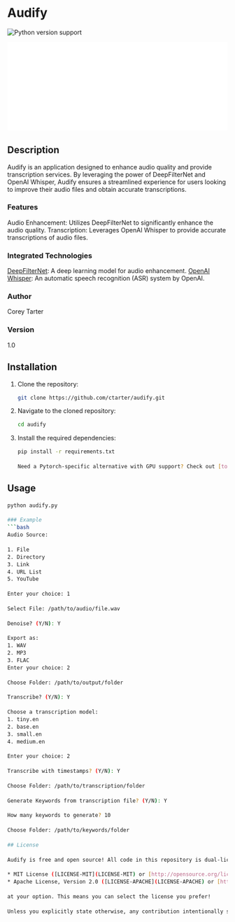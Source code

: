 # Audify
![Python version support](https://img.shields.io/pypi/pyversions/audiomentations)

![audify](/assets/audify.svg)

## Description
Audify is an application designed to enhance audio quality and provide transcription services. By leveraging the power of DeepFilterNet and OpenAI Whisper, Audify ensures a streamlined experience for users looking to improve their audio files and obtain accurate transcriptions.

### Features
Audio Enhancement: Utilizes DeepFilterNet to significantly enhance the audio quality.
Transcription: Leverages OpenAI Whisper to provide accurate transcriptions of audio files.

### Integrated Technologies
[DeepFilterNet](https://github.com/Rikorose/DeepFilterNet): A deep learning model for audio enhancement.
[OpenAI Whisper](https://github.com/openai/whisper): An automatic speech recognition (ASR) system by OpenAI.

### Author
Corey Tarter

### Version
1.0

## Installation
1. Clone the repository:
   ```bash
   git clone https://github.com/ctarter/audify.git

2. Navigate to the cloned repository:
   ```bash
   cd audify

3. Install the required dependencies:
   ```bash
   pip install -r requirements.txt

   Need a Pytorch-specific alternative with GPU support? Check out [torch-audiomentations](https://github.com/asteroid-team/torch-audiomentations)!

## Usage
   ```bash
   python audify.py

### Example
  ```bash
  Audio Source:

  1. File
  2. Directory
  3. Link
  4. URL List
  5. YouTube

  Enter your choice: 1

  Select File: /path/to/audio/file.wav

  Denoise? (Y/N): Y

  Export as: 
  1. WAV
  2. MP3
  3. FLAC
  Enter your choice: 2

  Choose Folder: /path/to/output/folder

  Transcribe? (Y/N): Y

  Choose a transcription model:
  1. tiny.en
  2. base.en
  3. small.en
  4. medium.en

  Enter your choice: 2

  Transcribe with timestamps? (Y/N): Y

  Choose Folder: /path/to/transcription/folder

  Generate Keywords from transcription file? (Y/N): Y

  How many keywords to generate? 10

  Choose Folder: /path/to/keywords/folder

## License

Audify is free and open source! All code in this repository is dual-licensed under either:

* MIT License ([LICENSE-MIT](LICENSE-MIT) or [http://opensource.org/licenses/MIT](http://opensource.org/licenses/MIT))
* Apache License, Version 2.0 ([LICENSE-APACHE](LICENSE-APACHE) or [http://www.apache.org/licenses/LICENSE-2.0](http://www.apache.org/licenses/LICENSE-2.0))

at your option. This means you can select the license you prefer!

Unless you explicitly state otherwise, any contribution intentionally submitted for inclusion in the work by you, as defined in the Apache-2.0 license, shall be dual licensed as above, without any additional terms or conditions.

